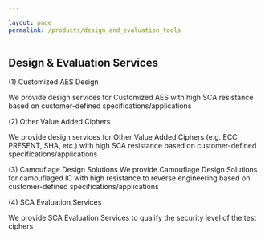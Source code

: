 ```yaml
---

layout: page
permalink: /products/design_and_evaluation_tools
---
```



<div>
<content>
</content>
</div>
<div>
<content>
</content>
</div>

## Design & Evaluation Services
(1) Customized AES Design

We provide design services for Customized AES with high SCA resistance based on
customer-defined specifications/applications

(2) Other Value Added Ciphers

We provide design services for Other Value Added Ciphers (e.g. ECC, PRESENT, SHA, etc.)
with high SCA resistance based on customer-defined specifications/applications


(3) Camouflage Design Solutions
We provide Camouflage Design Solutions for camouflaged IC with high resistance to reverse
engineering based on customer-defined specifications/applications

(4) SCA Evaluation Services

We provide SCA Evaluation Services to qualify the security level of the test ciphers

